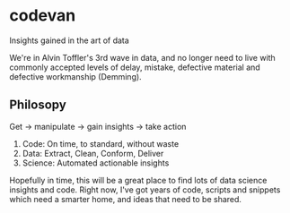# codevan

Insights gained in the art of data

We're in Alvin Toffler's 3rd wave in data, and no longer need to live with commonly accepted levels of delay, mistake, defective material and defective workmanship (Demming). 

## Philosopy
Get -> manipulate -> gain insights -> take action

1. Code: On time, to standard, without waste
1. Data: Extract, Clean, Conform, Deliver
1. Science: Automated actionable insights


Hopefully in time, this will be a great place to find lots of data science insights and code.
Right now, I've got years of code, scripts and snippets which need a smarter home, and ideas that need to be shared. 


